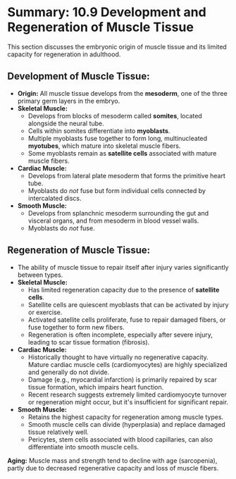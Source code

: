 # Summary: 10.9 Development and Regeneration of Muscle Tissue

This section discusses the embryonic origin of muscle tissue and its limited capacity for regeneration in adulthood.

## Development of Muscle Tissue:

*   **Origin:** All muscle tissue develops from the **mesoderm**, one of the three primary germ layers in the embryo.
*   **Skeletal Muscle:**
    *   Develops from blocks of mesoderm called **somites**, located alongside the neural tube.
    *   Cells within somites differentiate into **myoblasts**.
    *   Multiple myoblasts fuse together to form long, multinucleated **myotubes**, which mature into skeletal muscle fibers.
    *   Some myoblasts remain as **satellite cells** associated with mature muscle fibers.
*   **Cardiac Muscle:**
    *   Develops from lateral plate mesoderm that forms the primitive heart tube.
    *   Myoblasts do *not* fuse but form individual cells connected by intercalated discs.
*   **Smooth Muscle:**
    *   Develops from splanchnic mesoderm surrounding the gut and visceral organs, and from mesoderm in blood vessel walls.
    *   Myoblasts do *not* fuse.

## Regeneration of Muscle Tissue:

*   The ability of muscle tissue to repair itself after injury varies significantly between types.
*   **Skeletal Muscle:**
    *   Has limited regeneration capacity due to the presence of **satellite cells**.
    *   Satellite cells are quiescent myoblasts that can be activated by injury or exercise.
    *   Activated satellite cells proliferate, fuse to repair damaged fibers, or fuse together to form new fibers.
    *   Regeneration is often incomplete, especially after severe injury, leading to scar tissue formation (fibrosis).
*   **Cardiac Muscle:**
    *   Historically thought to have virtually no regenerative capacity. Mature cardiac muscle cells (cardiomyocytes) are highly specialized and generally do not divide.
    *   Damage (e.g., myocardial infarction) is primarily repaired by scar tissue formation, which impairs heart function.
    *   Recent research suggests extremely limited cardiomyocyte turnover or regeneration might occur, but it's insufficient for significant repair.
*   **Smooth Muscle:**
    *   Retains the highest capacity for regeneration among muscle types.
    *   Smooth muscle cells can divide (hyperplasia) and replace damaged tissue relatively well.
    *   Pericytes, stem cells associated with blood capillaries, can also differentiate into smooth muscle cells.

**Aging:** Muscle mass and strength tend to decline with age (sarcopenia), partly due to decreased regenerative capacity and loss of muscle fibers.
